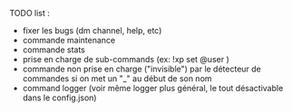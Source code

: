 TODO list :
- fixer les bugs (dm channel, help, etc)
- commande maintenance
- commande stats
- prise en charge de sub-commands (ex: !xp set @user <xpAmount>)
- commande non prise en charge ("invisible") par le détecteur de commandes si on met un "_" au début de son nom
- command logger (voir même logger plus général, le tout désactivable dans le config.json)
